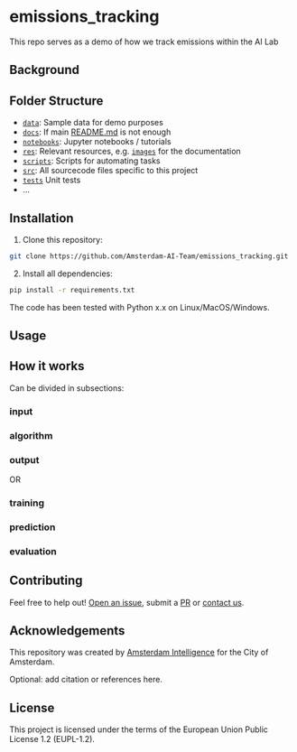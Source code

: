 # emissions_tracking

This repo serves as a demo of how we track emissions within the AI Lab

## Background

## Folder Structure

* [`data`](./data): Sample data for demo purposes
* [`docs`](./docs): If main [README.md](./README.md) is not enough
* [`notebooks`](./notebooks): Jupyter notebooks / tutorials
* [`res`](./res): Relevant resources, e.g. [`images`](./res/images/) for the documentation
* [`scripts`](./scripts): Scripts for automating tasks
* [`src`](./src): All sourcecode files specific to this project
* [`tests`](./tests) Unit tests
* ...

## Installation 

1) Clone this repository:

```bash
git clone https://github.com/Amsterdam-AI-Team/emissions_tracking.git
```




2) Install all dependencies:
    


```bash
pip install -r requirements.txt
```



The code has been tested with Python x.x on Linux/MacOS/Windows. 

## Usage

## How it works

Can be divided in subsections:

### input
### algorithm
### output

OR

### training
### prediction
### evaluation

## Contributing

Feel free to help out! [Open an issue](https://github.com/Amsterdam-AI-Team/emissions_tracking/issues), submit a [PR](https://github.com/Amsterdam-AI-Team/emissions_tracking/pulls) or [contact us](https://amsterdamintelligence.com/contact/).




## Acknowledgements

This repository was created by [Amsterdam Intelligence](https://amsterdamintelligence.com/) for the City of Amsterdam.



Optional: add citation or references here.


## License 

This project is licensed under the terms of the European Union Public License 1.2 (EUPL-1.2).
